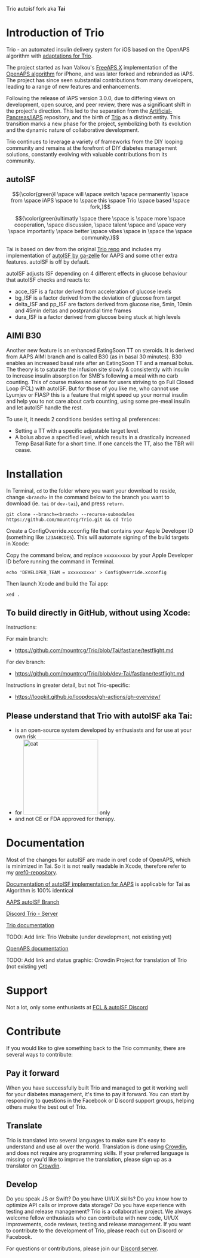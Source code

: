 **T**rio **a**uto**i**sf fork aka **Tai**

# Introduction of Trio

Trio - an automated insulin delivery system for iOS based on the OpenAPS algorithm with [adaptations for Trio](https://github.com/nightscout/trio-oref).

The project started as Ivan Valkou's [FreeAPS X](https://github.com/ivalkou/freeaps) implementation of the [OpenAPS algorithm](https://github.com/openaps/oref0) for iPhone, and was later forked and rebranded as iAPS. The project has since seen substantial contributions from many developers, leading to a range of new features and enhancements.

Following the release of iAPS version 3.0.0, due to differing views on development, open source, and peer review, there was a significant shift in the project's direction. This led to the separation from the [Artificial-Pancreas/iAPS](https://github.com/Artificial-Pancreas/iAPS) repository, and the birth of [Trio](https://github.com/nightscout/Trio.git) as a distinct entity. This transition marks a new phase for the project, symbolizing both its evolution and the dynamic nature of collaborative development.

Trio continues to leverage a variety of frameworks from the DIY looping community and remains at the forefront of DIY diabetes management solutions, constantly evolving with valuable contributions from its community.

## autoISF

$${\color{green}I \space will \space switch \space permanently \space from \space iAPS \space to \space this \space Trio \space based \space fork,}$$

$${\color{green}ultimatly \space there \space is \space more \space cooperation, \space discussion, \space talent \space and \space very \space importantly \space better \space vibes \space in \space the \space community.}$$

Tai is based on dev from the original [Trio repo](https://github.com/nightscout/trio) and includes my implementation of [autoISF by ga-zelle](https://github.com/T-o-b-i-a-s/AndroidAPS) for AAPS and some other extra features. autoISF is off by default.

autoISF adjusts ISF depending on 4 different effects in glucose behaviour that autoISF checks and reacts to:
* acce_ISF is a factor derived from acceleration of glucose levels
* bg_ISF is a factor derived from the deviation of glucose from target
* delta_ISF and pp_ISF are factors derived from glucose rise, 5min, 10min and 45min deltas and postprandial time frames
* dura_ISF is a factor derived from glucose being stuck at high levels

## AIMI B30
Another new feature is an enhanced EatingSoon TT on steroids. It is derived from AAPS AIMI branch and is called B30 (as in basal 30 minutes).
B30 enables an increased basal rate after an EatingSoon TT and a manual bolus. The theory is to saturate the infusion site slowly & consistently with insulin to increase insulin absorption for SMB's following a meal with no carb counting. This of course makes no sense for users striving to go Full Closed Loop (FCL) with autoISF. But for those of you like me, who cannot use Lyumjev or FIASP this is a feature that might speed up your normal insulin and help you to not care about carb counting, using some pre-meal insulin and let autoISF handle the rest.

To use it, it needs 2 conditions besides setting all preferences:
* Setting a TT with a specific adjustable target level.
* A bolus above a specified level, which results in a drastically increased Temp Basal Rate for a short time. If one cancels the TT, also the TBR will cease.


# Installation

In Terminal, `cd` to the folder where you want your download to reside, change `<branch>` in the command below to the branch you want to download (ie. `tai` or `dev-tai`), and press `return`.

```
git clone --branch=<branch> --recurse-submodules https://github.com/mountrcg/Trio.git && cd Trio
```

Create a ConfigOverride.xcconfig file that contains your Apple Developer ID (something like `123A4BCDE5`). This will automate signing of the build targets in Xcode:

Copy the command below, and replace `xxxxxxxxxx` by your Apple Developer ID before running the command in Terminal.
```
echo 'DEVELOPER_TEAM = xxxxxxxxxx' > ConfigOverride.xcconfig
```

Then launch Xcode and build the Tai app:
```
xed .
```

## To build directly in GitHub, without using Xcode:

Instructions:

For main branch:
* https://github.com/mountrcg/Trio/blob/Tai/fastlane/testflight.md

For dev branch:
* https://github.com/mountrcg/Trio/blob/dev-Tai/fastlane/testflight.md

Instructions in greater detail, but not Trio-specific:
* https://loopkit.github.io/loopdocs/gh-actions/gh-overview/

## Please understand that Trio with autoISF aka Tai:
- is an open-source system developed by enthusiasts and for use at your own risk
- for <img src="FreeAPS/Resources/Assets.xcassets/catWithPodWhiteBG.appiconset/catWithPodWhiteBG1024x1024%201.png"
     alt="cat"
	 width=200
	 /> only
- and not CE or FDA approved for therapy.


# Documentation

Most of the changes for autoISF are made in oref code of OpenAPS, which is minimized in Tai. So it is not really readable in Xcode, therefore refer to my [oref0-repository](https://github.com/mountrcg/oref0/tree).

[Documentation of autoISF implementation for AAPS](https://github.com/ga-zelle/autoISF) is applicable for Tai as Algorithm is 100% identical

[AAPS autoISF Branch](https://github.com/T-o-b-i-a-s/AndroidAPS)

[Discord Trio - Server ](https://discord.gg/KepAG6RdYZ)

[Trio documentation](https://docs.diy-trio.org/en/latest/)

TODO: Add link: Trio Website (under development, not existing yet)

[OpenAPS documentation](https://openaps.readthedocs.io/en/latest/)

TODO: Add link and status graphic: Crowdin Project for translation of Trio (not existing yet)

# Support

Not a lot, only some enthusiasts at [FCL & autoISF Discord](https://discord.gg/KUa8Nf2eeU)

# Contribute

If you would like to give something back to the Trio community, there are several ways to contribute:

## Pay it forward
When you have successfully built Trio and managed to get it working well for your diabetes management, it's time to pay it forward.
You can start by responding to questions in the Facebook or Discord support groups, helping others make the best out of Trio.

## Translate
Trio is translated into several languages to make sure it's easy to understand and use all over the world.
Translation is done using [Crowdin](https://crowdin.com/project/trio), and does not require any programming skills.
If your preferred language is missing or you'd like to improve the translation, please sign up as a translator on [Crowdin](https://crowdin.com/project/trio).

## Develop
Do you speak JS or Swift? Do you have UI/UX skills? Do you know how to optimize API calls or improve data storage? Do you have experience with testing and release management?
Trio is a collaborative project. We always welcome fellow enthusiasts who can contribute with new code, UI/UX improvements, code reviews, testing and release management.
If you want to contribute to the development of Trio, please reach out on Discord or Facebook.

For questions or contributions, please join our [Discord server](https://discord.gg/KepAG6RdYZ).
